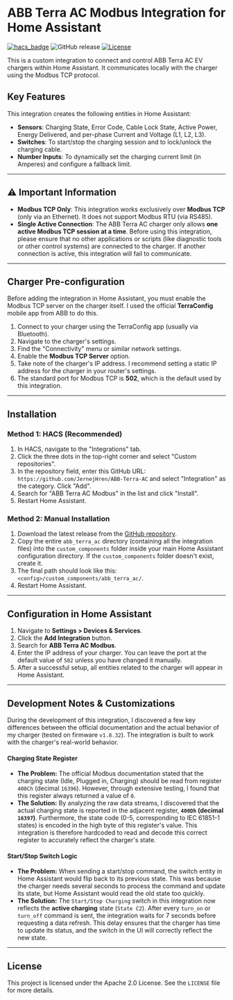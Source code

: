 # ABB Terra AC Modbus Integration for Home Assistant

[![hacs_badge](https://img.shields.io/badge/HACS-Custom-orange.svg)](https://github.com/custom-components/hacs)
![GitHub release](https://img.shields.io/github/v/release/JernejHren/ABB-Terra-AC)
[![License](https://img.shields.io/badge/License-Apache_2.0-blue.svg)](https://opensource.org/licenses/Apache-2.0)

This is a custom integration to connect and control ABB Terra AC EV chargers within Home Assistant. It communicates locally with the charger using the Modbus TCP protocol.

## Key Features
This integration creates the following entities in Home Assistant:
- **Sensors**: Charging State, Error Code, Cable Lock State, Active Power, Energy Delivered, and per-phase Current and Voltage (L1, L2, L3).
- **Switches**: To start/stop the charging session and to lock/unlock the charging cable.
- **Number Inputs**: To dynamically set the charging current limit (in Amperes) and configure a fallback limit.

---

## ⚠️ Important Information

- **Modbus TCP Only**: This integration works exclusively over **Modbus TCP** (only via an Ethernet). It does not support Modbus RTU (via RS485).
- **Single Active Connection**: The ABB Terra AC charger only allows **one active Modbus TCP session at a time**. Before using this integration, please ensure that no other applications or scripts (like diagnostic tools or other control systems) are connected to the charger. If another connection is active, this integration will fail to communicate.

---

## Charger Pre-configuration

Before adding the integration in Home Assistant, you must enable the Modbus TCP server on the charger itself. I used the official **TerraConfig** mobile app from ABB to do this.

1.  Connect to your charger using the TerraConfig app (usually via Bluetooth).
2.  Navigate to the charger's settings.
3.  Find the "Connectivity" menu or similar network settings.
4.  Enable the **Modbus TCP Server** option.
5.  Take note of the charger's IP address. I recommend setting a static IP address for the charger in your router's settings.
6.  The standard port for Modbus TCP is **502**, which is the default used by this integration.

---

## Installation

### Method 1: HACS (Recommended)

1.  In HACS, navigate to the "Integrations" tab.
2.  Click the three dots in the top-right corner and select "Custom repositories".
3.  In the repository field, enter this GitHub URL: `https://github.com/JernejHren/ABB-Terra-AC` and select "Integration" as the category. Click "Add".
4.  Search for "ABB Terra AC Modbus" in the list and click "Install".
5.  Restart Home Assistant.

### Method 2: Manual Installation

1.  Download the latest release from the [GitHub repository](https://github.com/JernejHren/ABB-Terra-AC).
2.  Copy the entire `abb_terra_ac` directory (containing all the integration files) into the `custom_components` folder inside your main Home Assistant configuration directory. If the `custom_components` folder doesn't exist, create it.
3.  The final path should look like this: `<config>/custom_components/abb_terra_ac/`.
4.  Restart Home Assistant.

---

## Configuration in Home Assistant

1.  Navigate to **Settings > Devices & Services**.
2.  Click the **Add Integration** button.
3.  Search for **ABB Terra AC Modbus**.
4.  Enter the IP address of your charger. You can leave the port at the default value of `502` unless you have changed it manually.
5.  After a successful setup, all entities related to the charger will appear in Home Assistant.

---

## Development Notes & Customizations

During the development of this integration, I discovered a few key differences between the official documentation and the actual behavior of my charger (tested on firmware `v1.8.32`). The integration is built to work with the charger's real-world behavior.

#### Charging State Register
- **The Problem:** The official Modbus documentation stated that the charging state (Idle, Plugged in, Charging) should be read from register `400Ch` (decimal `16396`). However, through extensive testing, I found that this register always returned a value of `0`.
- **The Solution:** By analyzing the raw data streams, I discovered that the actual charging state is reported in the adjacent register, **`400Dh` (decimal `16397`)**. Furthermore, the state code (0-5, corresponding to IEC 61851-1 states) is encoded in the high byte of this register's value. This integration is therefore hardcoded to read and decode this correct register to accurately reflect the charger's state.

#### Start/Stop Switch Logic
- **The Problem:** When sending a start/stop command, the switch entity in Home Assistant would flip back to its previous state. This was because the charger needs several seconds to process the command and update its state, but Home Assistant would read the old state too quickly.
- **The Solution:** The `Start/Stop Charging` switch in this integration now reflects the **active charging** state (`State C2`). After every `turn_on` or `turn_off` command is sent, the integration waits for 7 seconds before requesting a data refresh. This delay ensures that the charger has time to update its status, and the switch in the UI will correctly reflect the new state.

---

## License
This project is licensed under the Apache 2.0 License. See the `LICENSE` file for more details.
